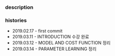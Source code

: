 ### description

### histories
- 2019.02.17 - first commit
- 2019.03.11 - INTRODUCTION 수강 완료
- 2019.03.12 - MODEL AND COST FUNCTION 정리
- 2019.03.14 - PARAMETER LEARNING 정리